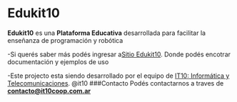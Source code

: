 # Edukit10
**Edukit10** es una **Plataforma Educativa** desarrollada para facilitar la enseñanza de programación y robótica 

-Si querés saber más podés ingresar a[Sitio Edukit10](https://edukit.it10coop.com.ar/).
Donde podés encotrar documentación y ejemplos de uso

-Este projecto esta siendo desarrollado por el equipo de [IT10: Informática y Telecomunicaciones](https://it10coop.com.ar/).
@it10
###Contacto
Podés contactarnos a traves de **contacto@it10coop.com.ar**
